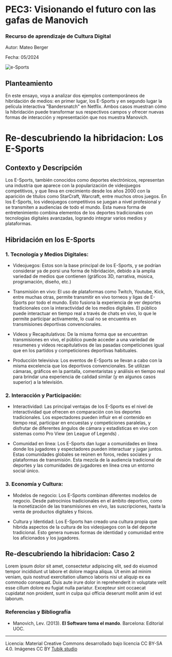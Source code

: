 # PEC3: Visionando el futuro con las gafas de Manovich 

### Recurso de aprendizaje de Cultura Digital 


Autor: Mateo Berger


Fecha: 05/2024

![e-Sports]([https://miro.medium.com/max/1400/0*9PyyNvrO2PcD3KuU.png](https://esports.as.com/2018/03/16/reportajes/esports_1117998205_60112_1440x600.jpg)) 



## Planteamiento

En este ensayo, voya a analizar dos ejemplos contemporáneos de hibridación de medios: en primer lugar, los E-Sports y en segundo lugar la película interactiva "Bandersnatch" en Netflix.
Ambos casos muestran cómo la hibridación puede transformar sus respectivos campos y ofrecer nuevas formas de interacción y representación que nos muestra Manovich.



# Re-descubriendo la hibridacion: Los E-Sports

## Contexto y Descripción

Los E-Sports, también conocidos como deportes electrónicos, representan una industria que aparece con la popularización de videojuegos competitivos, y que lleva en crecimiento desde los años 2000 con la aparición de títulos como StarCraft, Warcraft, entre muchos otros juegos. En los E-Sports, los videojuegos competitivos se juegan a nivel profesional y se transmiten a audiencias de todo el mundo. Esta nueva forma de entretenimiento combina elementos de los deportes tradicionales con tecnologias digitales avanzadas, logrando integrar varios medios y plataformas.

## Hibridación en los E-Sports

### 1. Tecnología y Medios Digitales:

- Videojuegos: Estos son la base principal de los E-Sports, y se podrían considerar ya de porsi una forma de hibridación, debido a la amplia variedad de medios que contienen (gráficos 3D, narrativa, música, programación, diseño, etc.)

- Transmisión en vivo: El uso de plataformas como Twitch, Youtube, Kick, entre muchas otras, permite transmitir en vivo torneos y ligas de E-Sports por todo el mundo. Esto fusiona la experiencia de ver deportes tradicionales con la interactividad de los medios digitales. El público puede interactuar en tiempo real a través de chats en vivo, lo que le permite participar activamente, lo cual no se encuentra en transmisiones deportivas convencionales.

- Videos y Recapitulativos: De la misma forma que se encuentran transmisiones en vivo, el público puede acceder a una variedad de resumenes y videos recapitulativos de las pasadas competiciones igual que en los partidos y competiciones deportivas habituales.

- Producción televisiva: Los eventos de E-Sports se llevan a cabo con la misma excelencia que los deportivos convencionales. Se utilizan cámaras, gráficos en la pantalla, comentaristas y análisis en tiempo real para brindar una experiencia de calidad similar (y en algunos casos superior) a la televisión.

### 2. Interacción y Participación:

- Interactividad: Las principal ventajas de los E-Sports es el nivel de interactividad que ofrecen en comparación con los deportes tradicionales. Los espectadores pueden influir en el contenido en tiempo real, participar en encuestas y competiciones paralelas, y disfrutar de diferentes ángulos de cámara y estadísticas en vivo con sistemas como Pro View (en League of Legends) .

- Comunidad en línea: Los E-Sports dan lugar a comunidades en línea donde los jugadores y espectadores pueden interactuar y jugar juntos. Estas comunidades globales se reúnen en foros, redes sociales y plataformas de transmisión. Esta mezcla de la audiencia tradicional de deportes y las comunidades de jugadores en línea crea un entorno social único.

### 3. Economía y Cultura:

- Modelos de negocio: Los E-Sports combinan diferentes modelos de negocio. Desde patrocinios tradicionales en el ámbito deportivo, como la monetización de las transmisiones en vivo, las suscripciones, hasta la venta de productos digitales y físicos.

- Cultura y Identidad: Los E-Sports han creado una cultura propia que hibrida aspectos de la cultura de los videojuegos con la del deporte tradicional. Esto genera nuevas formas de identidad y comunidad entre los aficionados y los jugadores.



## Re-descubriendo la hibridacion: Caso 2

Lorem ipsum dolor sit amet, consectetur adipiscing elit, sed do eiusmod tempor incididunt ut labore et dolore magna aliqua. Ut enim ad minim veniam, quis nostrud exercitation ullamco laboris nisi ut aliquip ex ea commodo consequat. Duis aute irure dolor in reprehenderit in voluptate velit esse cillum dolore eu fugiat nulla pariatur. Excepteur sint occaecat cupidatat non proident, sunt in culpa qui officia deserunt mollit anim id est laborum.


### Referencias y Bibliografía

* Manovich, Lev. (2013). **El Software toma el mando**. Barcelona: Editorial UOC. 


----

Licencia: Material Creative Commons desarrollado bajo licencia CC BY-SA 4.0. Imágenes CC BY [Tubik studio](https://blog.tubikstudio.com/how-to-create-original-flat-illustrations-designers-tips/) 
